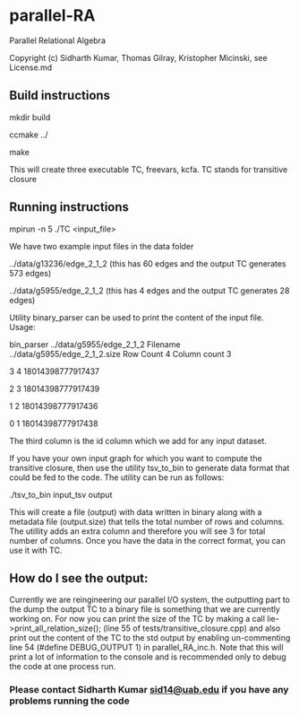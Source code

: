 # parallel-RA
Parallel Relational Algebra

Copyright (c) Sidharth Kumar, Thomas Gilray, Kristopher Micinski, see License.md


## Build instructions
mkdir build

ccmake ../

make

This will create three executable TC, freevars, kcfa. TC stands for transitive closure

## Running instructions
mpirun -n 5 ./TC <input_file>

We have two example input files in the data folder 

../data/g13236/edge_2_1_2 (this has 60 edges and the output TC generates 573 edges)

../data/g5955/edge_2_1_2 (this has 4 edges and the output TC generates 28 edges)


Utility binary_parser can be used to print the content of the input file. Usage:

bin_parser ../data/g5955/edge_2_1_2
Filename ../data/g5955/edge_2_1_2.size Row Count 4 Column count 3

3 4 18014398777917437 

2 3 18014398777917439 

1 2 18014398777917436 

0 1 18014398777917438 

The third column is the id column which we add for any input dataset.



If you have your own input graph for which you want to compute the transitive closure, then use the utility tsv_to_bin to generate data format that could be fed to the code. The utility can be run as follows:

./tsv_to_bin input_tsv output

This will create a file (output) with data written in binary along with a metadata file (output.size) that tells the total number of rows and columns. The utillity adds an extra column and therefore you will see 3 for total number of columns. Once you have the data in the correct format, you can use it with TC.

## How do I see the output:

Currently we are reingineering our parallel I/O system, the outputting part to the dump the output TC to a binary file is something that we are currently working on. For now you can print the size of the TC by making a call lie->print_all_relation_size(); (line 55 of tests/transitive_closure.cpp) and also print out the content of the TC to the std output by enabling un-commenting line 54 (#define DEBUG_OUTPUT 1) in parallel_RA_inc.h. Note that this will print a lot of  information to the console and is recommended only to debug the code at one process run.

### Please contact Sidharth Kumar sid14@uab.edu if you have any problems running the code
